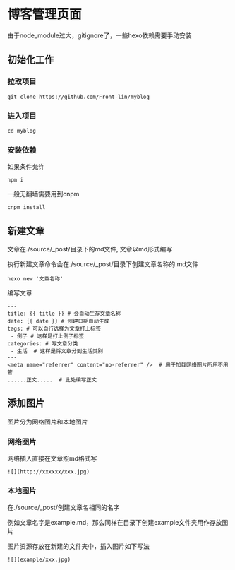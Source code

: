 # 博客管理页面

由于node_module过大，gitignore了，一些hexo依赖需要手动安装

## 初始化工作

### 拉取项目

```
git clone https://github.com/Front-lin/myblog
```

### 进入项目

```
cd myblog
```

### 安装依赖

如果条件允许
```
npm i
```

一般无翻墙需要用到cnpm

```
cnpm install
```

## 新建文章

文章在./source/_post/目录下的md文件, 文章以md形式编写

执行新建文章命令会在./source/_post/目录下创建文章名称的.md文件

```
hexo new '文章名称'
```

编写文章

```
---
title: {{ title }} # 会自动生存文章名称
date: {{ date }} # 创建日期自动生成
tags: # 可以自行选择为文章打上标签
 - 例子 # 这样是打上例子标签
categories: # 写文章分类
 - 生活  # 这样是将文章分到生活类别
---
<meta name="referrer" content="no-referrer" />  # 用于加载网络图片所用不用管
......正文.....  # 此处编写正文
```

## 添加图片

图片分为网络图片和本地图片

### 网络图片

网络插入直接在文章照md格式写

```
![](http://xxxxxx/xxx.jpg)
```

### 本地图片

在./source/_post/创建文章名相同的名字

例如文章名字是example.md，那么同样在目录下创建example文件夹用作存放图片

图片资源存放在新建的文件夹中，插入图片如下写法

```
![](example/xxx.jpg)
```


